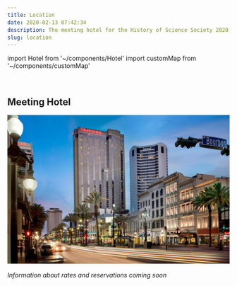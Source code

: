 ```yaml
---
title: Location
date: 2020-02-13 07:42:34
description: The meeting hotel for the History of Science Society 2020 annual meeting
slug: location
---
```


import Hotel from '~/components/Hotel'
import customMap from '~/components/customMap'

<customMap />

<br />

## Meeting Hotel

![HSS 2020 Meeting Hotel Sheraton New Orleans](./img/hotel.jpg)

<Hotel />

_Information about rates and reservations coming soon_
